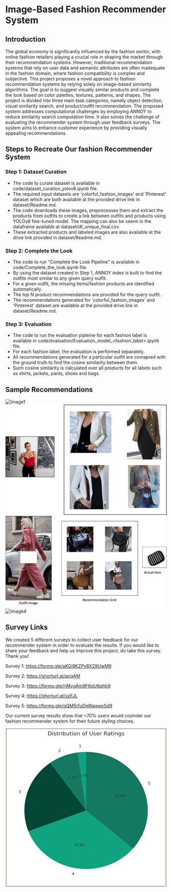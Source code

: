 # Image-Based Fashion Recommender System

## Introduction

The global economy is significantly influenced by the fashion sector, with online fashion retailers playing a crucial role in shaping the market through their recommendation systems. However, traditional recommendation systems that rely on user data and semantic attributes are often inadequate in the fashion domain, where fashion compatibility is complex and subjective. This project proposes a novel approach to fashion recommendation systems by relying solely on image-based similarity algorithms. The goal is to suggest visually similar products and complete the look based on color palettes, textures, patterns, and shapes. The project is divided into three main task categories, namely object detection, visual similarity search, and product/outfit recommendation. The proposed system addresses computational challenges by employing ANNOY to reduce similarity search computation time. It also solves the challenge of evaluating the recommender system through user feedback surveys. The system aims to enhance customer experience by providing visually appealing recommendations. 

## Steps to Recreate Our fashion Recommender System

### Step 1: Dataset Curation
- The code to curate dataset is available in code/dataset_curation_yolov8.ipynb file.
- The required input datasets are 'colorful_fashion_images' and 'Pinterest' dataset which are both available at the provided drive link in dataset/Readme.md.
- The code downloads these images, preprocesses them and extract the products from outfits to create a link between outfits and products using YOLOv8 fine-tuned model. The mapping can also be seenn in the dataframe available at dataset/df_unique_final.csv.
- These extracted products and labeled images are also available at the drive link provided in dataset/Readme.md.

### Step 2: Complete the Look
- The code to run "Complete the Look Pipeline" is available in code/Complete_the_look.ipynb file.
- By using the dataset created in Step 1, ANNOY index is built to find the outfits most similar to any given query outfit.
- For a given outfit, the missing items/fashion products are identified automatically.
- The top N product recommendations are provided for the query outfit.
- The recommendations generated for 'colorful_fashion_images' and 'Pinterest' dataset are available at the provided drive link in dataset/Readme.md.

### Step 3: Evaluation
- The code to run the evaluation pipleine for each fashion label is available in code/evaluation/Evaluation_model_<fashion_label>.ipynb file.
- For each fashion label, the evaluation is performed separately.
- All recommendations generated for a particular outfit are comapred with the ground truth to find the cosine similarity between them.
- Such cosine similarity is calculated over all products for all labels such as shirts, jackets, pants, shoes and bags.

 
## Sample Recommendations

![Image1](images/rec1.png)
![Image2](images/rec2.png)
![Image3](images/cwg1.png)
![Image4](images/ctl1.png)

## Survey Links

We created 5 different surveys to collect user feedback for our recommender system in order to evaluate the results. If you would like to share your feedback and help us improve this project, do take this survey. Thank you!

Survey 1: https://forms.gle/aKGi9KZPy8X29UwM9

Survey 2: https://shorturl.at/acqAM

Survey 3: https://forms.gle/rjMygAm9F6qU6phb9

Survey 4: https://shorturl.at/szFJL

Survey 5: https://forms.gle/qQM5rfuDeWaqwpSd9

Our current survey results show that ~70% users would cosinder our fashion recommender system for their future styling choices.

![Image5](images/survey.png)


